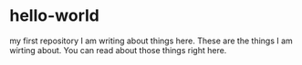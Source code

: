 # hello-world
my first repository
I am writing about things here. These are the things I am wirting about. You can read about those things right here. 
